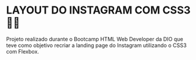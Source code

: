 # LAYOUT DO INSTAGRAM COM CSS3 :woman_astronaut:

Projeto realizado durante o Bootcamp HTML Web Developer da DIO que teve como objetivo recriar a landing page do Instagram utilizando o CSS3 com Flexbox.

